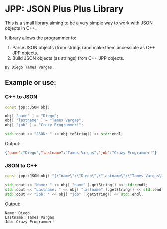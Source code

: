 # JPP: JSON Plus Plus Library
This is a small library aiming to be a very simple way to work with JSON objects in C++.

It ibrary allows the programmer to:
1. Parse JSON objects (from strings) and make them accessible as C++ JPP objects.
2. Build JSON objects (as strings) from C++ JPP objects.

`By Diego Tames Vargas.`

## Example or use:

### C++ to JSON

~~~ cpp
const jpp::JSON obj;

obj[ "name" ] = "Diego";
obj[ "lastname" ] = "Tames Vargas";
obj[ "job" ] = "Crazy Programmer!";

std::cout << "JSON: " << obj.toString() << std::endl;
~~~

Output:
~~~json
{"name":"Diego","lastname":"Tames Vargas","job":"Crazy Programmer!"}
~~~

### JSON to C++
~~~cpp
const jpp::JSON obj( "{\"name\":\"Diego\",\"lastname\":\"Tames Vargas\",\"job\":\"Crazy Programmer!\"}" );

std::cout << "Name: " << obj[ "name" ].getString() << std::endl;
std::cout << "Lastname: " << obj[ "lastname" ].getString() << std::endl;
std::cout << "Job: " << obj[ "job" ].getString() << std::endl;
~~~

Output:
~~~
Name: Diego
Lastname: Tames Vargas
Job: Crazy Programmer!
~~~
